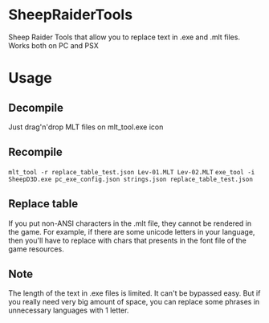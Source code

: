 # SheepRaiderTools
Sheep Raider Tools that allow you to replace text in .exe and .mlt files. Works both on PC and PSX

# Usage
## Decompile
Just drag'n'drop MLT files on mlt_tool.exe icon
## Recompile
```mlt_tool -r replace_table_test.json Lev-01.MLT Lev-02.MLT```
```exe_tool -i SheepD3D.exe pc_exe_config.json strings.json replace_table_test.json```

## Replace table
If you put non-ANSI characters in the .mlt file, they cannot be rendered in the game. For example, if there are some unicode letters in your language, then you'll have to replace with chars that presents in the font file of the game resources.

## Note
The length of the text in .exe files is limited. It can't be bypassed easy. But if you really need very big amount of space, you can replace some phrases in unnecessary languages with 1 letter.
